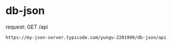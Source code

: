 # db-json

request:
    GET /api
```
https://my-json-server.typicode.com/yungu-2201999/db-json/api
```
